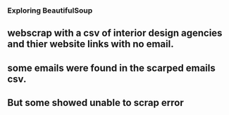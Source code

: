 ### Exploring BeautifulSoup
## webscrap with a csv of interior design agencies and thier website links with no email.
## some emails were found in the scarped emails csv.
## But some showed unable to scrap error
